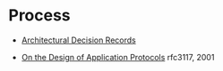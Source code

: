 # Process

- [Architectural Decision Records](https://adr.github.io/)

- [On the Design of Application Protocols](https://datatracker.ietf.org/doc/html/rfc3117)
  rfc3117, 2001
